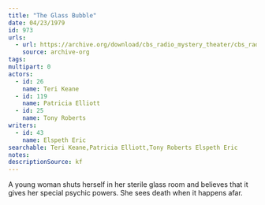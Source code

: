 ```yaml
---
title: "The Glass Bubble"
date: 04/23/1979
id: 973
urls: 
  - url: https://archive.org/download/cbs_radio_mystery_theater/cbs_radio_mystery_theater-0951-1000.zip/cbs_radio_mystery_theater-0951-1000%2Fcbsrmt_0973_the_glass_bubble.mp3
    source: archive-org
tags: 
multipart: 0
actors:  
  - id: 26
    name: Teri Keane  
  - id: 119
    name: Patricia Elliott  
  - id: 25
    name: Tony Roberts
writers:  
  - id: 43
    name: Elspeth Eric
searchable: Teri Keane,Patricia Elliott,Tony Roberts Elspeth Eric
notes: 
descriptionSource: kf
---
```

A young woman shuts herself in her sterile glass room and believes that it gives her special psychic powers. She sees death when it happens afar.
